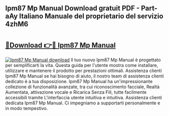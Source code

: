 ## Ipm87 Mp Manual Download gratuit PDF - Part-aAy Italiano Manuale del proprietario del servizio 4zhM6

# <h2><a href="http://dfgeahe.blite.top/?on=Ipm87+Mp+Manual">🔗Download 👉🔴 Ipm87 Mp Manual</a></h2>

[![Ipm87 Mp Manual download](https://i.imgur.com/lujVjoI.png)](http://dfgeahe.blite.top/?on=Ipm87+Mp+Manual)
Il tuo nuovo Ipm87 Mp Manual è progettato per semplificarti la vita. Questa guida per l'utente mostra come installare, utilizzare e mantenere il prodotto per prestazioni ottimali. Assistenza clienti Ipm87 Mp Manual se hai bisogno di aiuto, il nostro team di assistenza clienti dedicato è a tua disposizione. Ipm87 Mp Manual ha un'impressionante collezione di funzionalità avanzate, tra cui riconoscimento facciale, Realtà Aumentata, attivazione vocale e Ricarica Senza Fili, tutte facilmente accessibili tramite L'interfaccia utente intuitiva e intuitiva. Assistenza clienti dedicata Ipm87 Mp Manual. Ci impegniamo a supportarti personalmente e in modo tempestivo.
